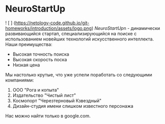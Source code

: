 # NeuroStartUp
! [ ] (https://netology-code.github.io/git-homeworks/introduction/assets/logo.png)
*NeuroStartUp*n - динамически развивающийся стартап, специализирующийся на поиске с использованием новейших технологий искусственного интеллекта.
Наши преимущества:
* Высокая точность поиска
* Высокая скорость поска
* Низкая цена
  
Мы настолько крутые, что уже успели поработать со следующими компаниями:
1. ООО "Рога и копыта"
2. Издательство "Чистый лист"
3. Космопорт "Черезтерновый Кзвездный"
4. Дизайн-студия имени слишком известного персонажа
   
Нас можно найти только в google.com.